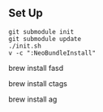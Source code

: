 Set Up
-------

```
git submodule init
git submodule update
./init.sh
v -c ":NeoBundleInstall"
```

brew install fasd

brew install ctags

brew install ag
